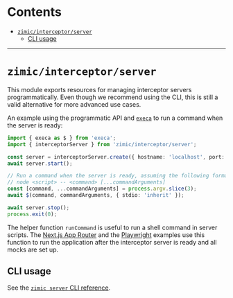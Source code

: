 # Contents <!-- omit from toc -->

- [`zimic/interceptor/server`](#zimicinterceptorserver)
  - [CLI usage](#cli-usage)

---

# `zimic/interceptor/server`

This module exports resources for managing interceptor servers programmatically. Even though we recommend using the CLI,
this is still a valid alternative for more advanced use cases.

An example using the programmatic API and [`execa`](https://www.npmjs.com/package/execa) to run a command when the
server is ready:

```ts
import { execa as $ } from 'execa';
import { interceptorServer } from 'zimic/interceptor/server';

const server = interceptorServer.create({ hostname: 'localhost', port: 3000 });
await server.start();

// Run a command when the server is ready, assuming the following format:
// node <script> -- <command> [...commandArguments]
const [command, ...commandArguments] = process.argv.slice(3);
await $(command, commandArguments, { stdio: 'inherit' });

await server.stop();
process.exit(0);
```

The helper function `runCommand` is useful to run a shell command in server scripts. The
[Next.js App Router](../../examples/README.md#nextjs) and the [Playwright](../../examples/README.md#playwright) examples
use this function to run the application after the interceptor server is ready and all mocks are set up.

## CLI usage

See the [`zimic server` CLI reference](cli-zimic-server).
